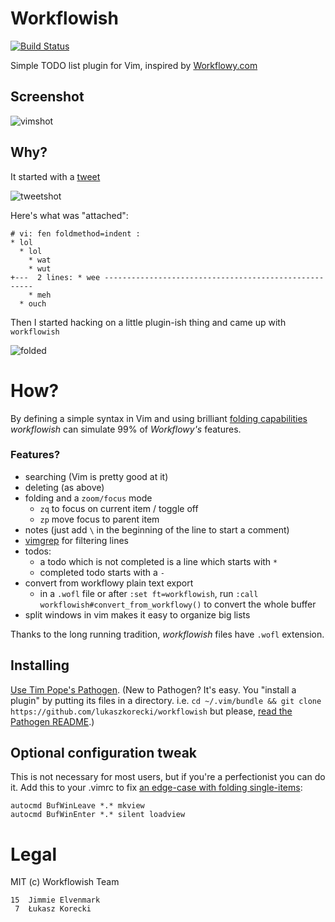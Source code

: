 # Workflowish

[![Build Status](https://travis-ci.org/flugsio/workflowish.png)](https://travis-ci.org/flugsio/workflowish)

Simple TODO list plugin for Vim, inspired by [Workflowy.com](https://workflowy.com/)

## Screenshot

![vimshot](http://f.cl.ly/items/3A1n1J1e3m1R2u463a1t/Screen%20shot%202012-03-03%20at%2017.45.35.png)


## Why?

It started with a [tweet](https://twitter.com/#!/lukaszkorecki/status/175637968348917760)

![tweetshot](http://f.cl.ly/items/1M21383X350K3k0j1j2O/Screen%20shot%202012-03-03%20at%2017.15.00.png)

Here's what was "attached":

    # vi: fen foldmethod=indent :
    * lol
      * lol
        * wat
        * wut
    +---  2 lines: * wee ------------------------------------------------------
        * meh
      * ouch

Then I started hacking on a little plugin-ish thing and came up with `workflowish`

![folded](http://f.cl.ly/items/2G3d070b2c3u0m302X0j/Screen%20shot%202012-03-03%20at%2017.08.50.png)

# How?

By defining a simple syntax in Vim and using brilliant [folding capabilities](http://vim.wikia.com/wiki/Folding) *workflowish* can simulate 99% of *Workflowy's* features.


### Features?

- searching (Vim is pretty good at it)
- deleting (as above)
- folding and a `zoom/focus` mode
  - `zq` to focus on current item / toggle off
  - `zp` move focus to parent item
- notes (just add `\` in the beginning of the line to start a comment)
- [vimgrep](http://vimdoc.sourceforge.net/htmldoc/quickfix.html#:vimgrep) for filtering lines
- todos:
  - a todo which is not completed is a line which starts with `*`
  - completed todo starts with a `-`
- convert from workflowy plain text export
  - in a `.wofl` file or after `:set ft=workflowish`, run `:call workflowish#convert_from_workflowy()` to convert the whole buffer
- split windows in vim makes it easy to organize big lists

Thanks to the long running tradition, *workflowish* files have `.wofl` extension.

## Installing

[Use Tim Pope's Pathogen](https://github.com/tpope/vim-pathogen). (New to Pathogen? It's easy. You "install a plugin" by putting its files in a directory. i.e. `cd ~/.vim/bundle && git clone https://github.com/lukaszkorecki/workflowish` but please, [read the Pathogen README](https://github.com/tpope/vim-pathogen).)

## Optional configuration tweak

This is not necessary for most users, but if you're a perfectionist you can do it. Add this to your .vimrc to fix [an edge-case with folding single-items](https://github.com/lukaszkorecki/workflowish/issues/5):

```
autocmd BufWinLeave *.* mkview
autocmd BufWinEnter *.* silent loadview
```

# Legal

MIT  (c) Workflowish Team

    15	Jimmie Elvenmark
     7	Łukasz Korecki
